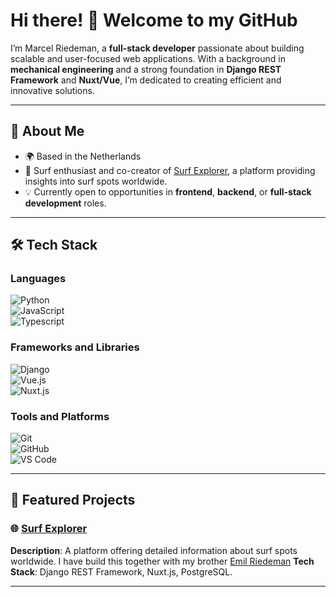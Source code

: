 # Hi there! 👋 Welcome to my GitHub  

I’m Marcel Riedeman, a **full-stack developer** passionate about building scalable and user-focused web applications. With a background in **mechanical engineering** and a strong foundation in **Django REST Framework** and **Nuxt/Vue**, I’m dedicated to creating efficient and innovative solutions.  

---

## 🚀 About Me  
- 🌍 Based in the Netherlands
- 🌊 Surf enthusiast and co-creator of [Surf Explorer](https://www.surf-explorer.com/), a platform providing insights into surf spots worldwide.  
- 💡 Currently open to opportunities in **frontend**, **backend**, or **full-stack development** roles.  

---

## 🛠️ Tech Stack  
### **Languages**  
![Python](https://img.shields.io/badge/Python-3776AB?style=for-the-badge&logo=python&logoColor=white)  
![JavaScript](https://img.shields.io/badge/JavaScript-F7DF1E?style=for-the-badge&logo=javascript&logoColor=black)  
![Typescript](https://img.shields.io/badge/TypeScript-3178C6?style=for-the-badge&logo=typescript&logoColor=white)


### **Frameworks and Libraries**  
![Django](https://img.shields.io/badge/Django-092E20?style=for-the-badge&logo=django&logoColor=white)  
![Vue.js](https://img.shields.io/badge/Vue.js-4FC08D?style=for-the-badge&logo=vue.js&logoColor=white)  
![Nuxt.js](https://img.shields.io/badge/Nuxt.js-00C58E?style=for-the-badge&logo=nuxt.js&logoColor=white)  


### **Tools and Platforms**  
![Git](https://img.shields.io/badge/Git-F05032?style=for-the-badge&logo=git&logoColor=white)  
![GitHub](https://img.shields.io/badge/GitHub-181717?style=for-the-badge&logo=github&logoColor=white)  
![VS Code](https://img.shields.io/badge/VS%20Code-007ACC?style=for-the-badge&logo=visual-studio-code&logoColor=white)  

---

## 🌟 Featured Projects  
### 🌐 [Surf Explorer](https://www.surf-explorer.com/)  
**Description**: A platform offering detailed information about surf spots worldwide. I have build this together with my brother [Emil Riedeman](https://github.com/EmilRiedeman)
**Tech Stack**: Django REST Framework, Nuxt.js, PostgreSQL.  

---
